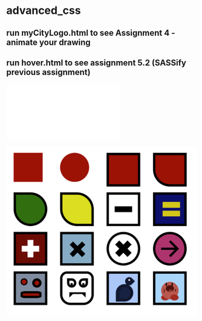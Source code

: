 # advanced_css

## run myCityLogo.html to see Assignment 4 - animate your drawing

## run hover.html to see assignment 5.2 (SASSify previous assignment)

![alt text](myCityLogo.html)

![alt text](css1.png)
